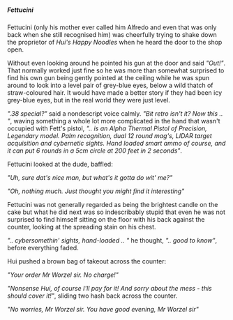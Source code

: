##### Fettucini

Fettucini (only his mother ever called him Alfredo and even that was only back when
she still recognised him) was cheerfully trying to shake down the proprietor of _Hui's
Happy Noodles_ when he heard the door to the shop open.

Without even looking around he pointed his gun at the door and said _"Out!"_. That normally worked just fine so he was more than somewhat surprised to find his own gun being gently pointed at the ceiling while he was spun around to look into a level pair of grey-blue eyes, below a wild thatch of straw-coloured hair. It would have made a 
better story if they had been icy grey-blue eyes, but in the real world they were just level.

  _".38 special?"_ said a nondescript voice calmly. _"Bit retro isn't it? Now this .. "_, waving something a whole lot more complicated in the hand that wasn't occupied with Fett's pistol, _".. is an Alpha Thermal  Pistol of Precision, Legendary model. Palm recognition, dual 12 round mag's, LIDAR target acquisition and cybernetic sights. Hand loaded smart ammo of course, and it can put 6 rounds in a 5cm circle at 200 feet in 2 seconds"_.

Fettucini looked at the dude, baffled:

  _"Uh, sure dat's nice man, but what's it gotta do wit' me?"_

  _"Oh, nothing much. Just thought you might find it interesting"_

Fettucini was not generally regarded as being the brightest candle on the cake but what he did next was so indescribably stupid that even he was not surprised to find himself sitting on the floor with his back against the counter, looking at the spreading stain on his chest.

  _".. cybersomethin' sights, hand-loaded .. "_ he thought, _".. good to know"_, before everything faded.

Hui pushed a brown bag of takeout across the counter:

  _"Your order Mr Worzel sir. No charge!"_

  _"Nonsense Hui, of course I'll pay for it! And sorry about the mess - this should cover it!"_, sliding two hash back across the counter.

  _"No worries, Mr Worzel sir. You have good evening, Mr Worzel sir"_
  
